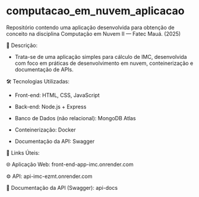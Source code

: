 # computacao_em_nuvem_aplicacao
Repositório contendo uma aplicação desenvolvida para obtenção de conceito na disciplina Computação em Nuvem II — Fatec Mauá. (2025)

📌 Descrição:

- Trata-se de uma aplicação simples para cálculo de IMC, desenvolvida com foco em práticas de desenvolvimento em nuvem, conteinerização e documentação de APIs.

🛠️ Tecnologias Utilizadas:

- Front-end: HTML, CSS, JavaScript

- Back-end: Node.js + Express

- Banco de Dados (não relacional): MongoDB Atlas

- Conteinerização: Docker

- Documentação da API: Swagger

🔗 Links Úteis:

🌐 Aplicação Web: front-end-app-imc.onrender.com

⚙️ API: api-imc-ezmt.onrender.com

📄 Documentação da API (Swagger): api-docs

